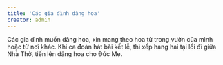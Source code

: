 ```yaml
---
title: 'Các gia đình dâng hoa'
creator: admin
---
```


Các gia dình muốn dâng hoa, xin mang theo hoa từ trong vườn của mình hoặc từ nơi
khác. Khi ca đoàn hát bài kết lễ, thì xếp hang hai tại lối đi giữa Nhà Thờ, tiến lên dâng hoa cho Đức Mẹ.

